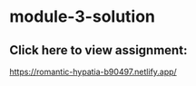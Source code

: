 # module-3-solution

## Click here to view assignment:
https://romantic-hypatia-b90497.netlify.app/
